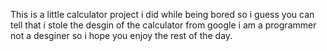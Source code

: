 This is a little calculator project i did while being bored so i guess you can tell that i stole the desgin of the calculator from google i am a programmer not a desginer so i hope you enjoy the rest of the day.
